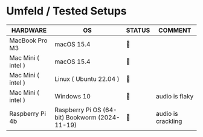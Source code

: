 # Umfeld / Tested Setups

| HARDWARE           | OS                                             | STATUS | COMMENT              |
| ------------------ | ---------------------------------------------- | ------ | -------------------- |
| MacBook Pro M3     | macOS 15.4                                     | 💚     |                      |
| Mac Mini ( intel ) | macOS 15.4                                     | 💚     |                      |
| Mac Mini ( intel ) | Linux ( Ubuntu 22.04 )                         | 💚     |                      |
| Mac Mini ( intel ) | Windows 10                                     | 💛     | audio is flaky       |
| Raspberry Pi 4b    | Raspberry Pi OS (64-bit) Bookworm (2024-11-19) | 💛     | audio is crackling   |
